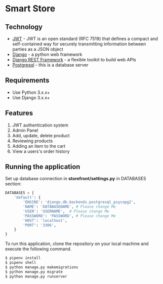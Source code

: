 # Smart Store
## Technology
-   [JWT](https://jwt.io) - JWT is an open standard (RFC 7519) that defines a compact and self-contained way for securely transmitting information between parties as a JSON object
-   [Django](https://www.djangoproject.com) - a python web framework
-   [Django REST Framework](http://www.django-rest-framework.org) - a flexible toolkit to build web APIs
-   [Postgresql](https://www.postgresql.org/) - this is a database server

## Requirements
-   Use Python 3.x.x+
-   Use Django 3.x.x+

## Features
1. JWT authentication system
2. Admin Panel
3. Add, update, delete product
4. Reviewing products
5. Adding an item to the cart
6. View a users's order history

## Running the application
Set up database connection in **storefront/settings.py** in DATABASES section:
```py 
DATABASES = {
    'default': {
        'ENGINE': 'django.db.backends.postgresql_psycopg2',
        'NAME': 'DATABASENAME', # Please change Me 
        'USER': 'USERNAME',  # Please change Me
        'PASSWORD': 'PASSWORD', # Please change Me
        'HOST': 'localhost',
        'PORT': '3306',
    }
}
```
To run this application, clone the repository on your local machine and execute the following command.

```sh
$ pipenv install
$ pipenv shell
$ python manage.py makemigrations
$ python manage.py migrate
$ python manage.py runserver
```

